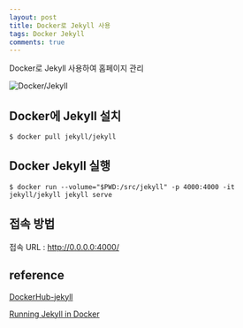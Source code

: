 ```yaml
---
layout: post
title: Docker로 Jekyll 사용
tags: Docker Jekyll
comments: true
---
```


Docker로 Jekyll 사용하여 홈페이지 관리

![Docker/Jekyll](https://i.imgur.com/fpPqT7O.png)

## Docker에 Jekyll 설치
```shell
$ docker pull jekyll/jekyll
```

## Docker Jekyll 실행
```shell
$ docker run --volume="$PWD:/src/jekyll" -p 4000:4000 -it jekyll/jekyll jekyll serve
```

## 접속 방법
접속 URL : http://0.0.0.0:4000/

## reference
[DockerHub-jekyll](https://hub.docker.com/r/jekyll/jekyll/)

[Running Jekyll in Docker](https://ddewaele.github.io/running-jekyll-in-docker/)